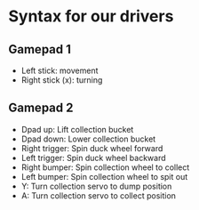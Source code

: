 # Syntax for our drivers
## Gamepad 1
* Left stick: movement
* Right stick (x): turning

## Gamepad 2
* Dpad up: Lift collection bucket
* Dpad down: Lower collection bucket
* Right trigger: Spin duck wheel forward
* Left trigger: Spin duck wheel backward
* Right bumper: Spin collection wheel to collect
* Left bumper: Spin collection wheel to spit out
* Y: Turn collection servo to dump position
* A: Turn collection servo to collect position